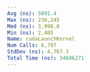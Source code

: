 ```yaml
---
Avg (ns): 5091.4
Max (ns): 236,245
Med (ns): 3,998.0
Min (ns): 2,405
Name: cudaLaunchKernel
Num Calls: 6,797
StdDev (ns): 4,707.3
Total Time (ns): 34606271
---
```

